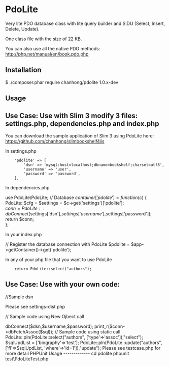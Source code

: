 PdoLite
================

Very lite PDO database class with lite query builder and SIDU (Select, Insert, Delete, Update).  

One class file with the size of 22 KB.

You can also use all the native PDO methods: http://php.net/manual/en/book.pdo.php

Installation
------------

$ ./composer.phar require chanhong/pdolite 1.0.x-dev

Usage
-----

Use Case: Use with Slim 3 modify 3 files: settings.php, dependencies.php and index.php
--------

You can download the sample application of Slim 3 using PdoLite here: https://github.com/chanhong/slimbookshelf4iis

In settings.php

        'pdolite' => [
            'dsn' => 'mysql:host=localhost;dbname=bookshelf;charset=utf8',
            'username' => 'user',
            'password' => 'password',
        ], 

In dependencies.php
        
use PdoLite\PdoLite;
// Database
$container['pdolite'] = function ($c) {
    PdoLite::$cfg = $settings = $c->get('settings')['pdolite'];    
    $conn = PdoLite::dbConnect($settings['dsn'],$settings['username'],$settings['password']);
    return $conn;        
};        

In your index.php

// Register the database connection with PdoLite
$pdolite = $app->getContainer()->get('pdolite');


In any of your php file that you want to use PdoLite 

        return PdoLite::select("authors");
        

Use Case: Use with your own code: 
--------
        
//Sample dsn

Please see settings-dist.php 

// Sample code using New Ojbect call

<?php

include ('src\pdolite.php');

use PdoLite\PdoLite;

$db = new PdoLite();

$conn = $db->dbConnect($dsn,$username,$password);

print_r($conn->dbFetchAssoc($sql)); 

// Sample code using static call

PdoLite::pln(PdoLite::select("authors", ['type'=>'assoc']),"select");

$sqlUpdList = ['biography'=>'test'];
PdoLite::pln(PdoLite::update("authors", ['fl'=>$sqlUpdList, 'where'=>'id=1']),"update");

Please see testcase.php for more detail

PHPUnit Usage
-------------

cd pdolite

phpunit test\PdoLiteTest.php 

